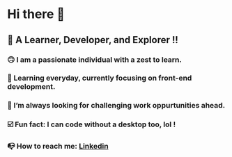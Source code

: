 # Hi there 👋

## 🔶 A Learner, Developer, and Explorer !!

### 🙃 I am a passionate individual with a zest to learn.
### 🎯 Learning everyday, currently focusing on front-end development.
### 📌 I’m always looking for challenging work oppurtunities ahead.
### ☑️ Fun fact: I can code without a desktop too, lol !
### 📭 How to reach me: [Linkedin](https://www.linkedin.com/in/snigdha-shree-48227b18a)

